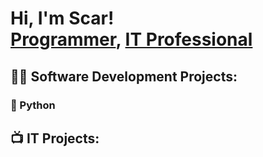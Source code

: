 <h1>Hi, I'm Scar! <br/><a href="https://github.com/LoveRedScarlett?tab=repositories">Programmer</a>, <a href="https://www.linkedin.com/in/scar-maxwell-714888245/">IT Professional</a>
<h2>👨‍💻 Software Development Projects:</h2>

<h3>🐍 Python</h3>

<h2>📺 IT Projects: </h2>

<!--
**joshmadakor1/joshmadakor1** is a ✨ _special_ ✨ repository because its `README.md` (this file) appears on your GitHub profile.

Here are some ideas to get you started:

- 🔭 I’m currently working on ...
- 🌱 I’m currently learning ...
- 👯 I’m looking to collaborate on ...
- 🤔 I’m looking for help with ...
- 💬 Ask me about ...
- 📫 How to reach me: ...
- 😄 Pronouns: ...
- ⚡ Fun fact: ...
-->

